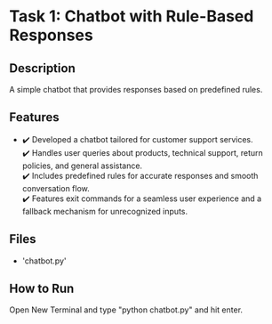 # Task 1: Chatbot with Rule-Based Responses

## Description
A simple chatbot that provides responses based on predefined rules.

## Features
- ✔️ Developed a chatbot tailored for customer support services. <br>
  ✔️ Handles user queries about products, technical support, return policies, and general assistance.  <br>
  ✔️ Includes predefined rules for accurate responses and smooth conversation flow.  <br>
  ✔️ Features exit commands for a seamless user experience and a fallback mechanism for unrecognized inputs.  <br>

## Files
- 'chatbot.py'

## How to Run
Open New Terminal and type "python chatbot.py" and hit enter. 
